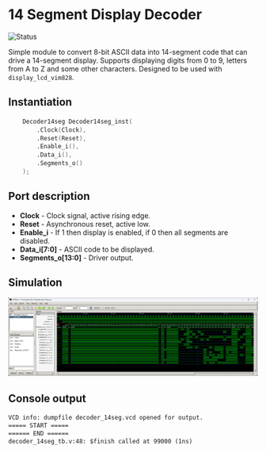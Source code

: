 # 14 Segment Display Decoder

![Status](https://img.shields.io/badge/STATUS-READY-green.svg)

Simple module to convert 8-bit ASCII data into 14-segment code that can drive a 14-segment display. Supports displaying digits from 0 to 9, letters from A to Z and some other characters. Designed to be used with `display_lcd_vim828`.

## Instantiation

```verilog
	Decoder14seg Decoder14seg_inst(
		.Clock(Clock),
		.Reset(Reset),
		.Enable_i(),
		.Data_i(),
		.Segments_o()
	);
```

## Port description

+ **Clock** - Clock signal, active rising edge.
+ **Reset** - Asynchronous reset, active low.
+ **Enable_i** - If 1 then display is enabled, if 0 then all segments are disabled.
+ **Data_i[7:0]** - ASCII code to be displayed.
+ **Segments_o[13:0]** - Driver output.
    
## Simulation

![Simulation](simulation.png "Simulation")

## Console output

	VCD info: dumpfile decoder_14seg.vcd opened for output.
	===== START =====
	====== END ======
	decoder_14seg_tb.v:48: $finish called at 99000 (1ns)
